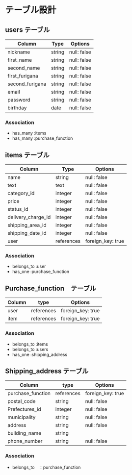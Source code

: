 # テーブル設計

## users テーブル

| Column          | Type   | Options    |
| --------------- | ------ | ---------- |
| nickname        | string | null: false|
| first_name      | string | null: false|
| second_name     | string | null: false|
| first_furigana  | string | null: false|
| second_furigana | string | null: false|
| email           | string | null: false|
| password        | string | null: false|
| birthday        | date   | null: false|

### Association
- has_many :items
- has_many :purchase_function

## items テーブル
| Column             | Type       | Options          |
| ------------------ | ---------- | ---------------- |
| name               | string     | null: false      |
| text               | text       | null: false      |
| category_id        | integer    | null: false      |
| price              | integer    | null: false      |
| status_id          | integer    | null: false      |
| delivery_charge_id | integer    | null: false      |
| shipping_area_id   | integer    | null: false      |
| shipping_date_id   | integer    | null: false      |
| user               | references | foreign_key: true|

### Association
- belongs_to :user
- has_one :purchase_function

## Purchase_function　テーブル
| Column    | type       | Options          |
| --------- | ---------- | ---------------- |
| user      | references | foreign_key: true|
| item      | references | foreign_key: true|

### Association
- belongs_to :items
- belongs_to :users
- has_one :shipping_address

## Shipping_address テーブル
| Column            | type       | Options          |
| ----------------- | ---------- | -----------------|
| purchase_function | references | foreign_key: true|
| postal_code       | string     | null: false      |
| Prefectures_id    | integer    | null: false      |
| municipality      | string     | null: false      |
| address           | string     | null: false      |
| building_name     | string     |                  |
| phone_number      | string     | null: false      |

### Association
- belongs_to　：purchase_function